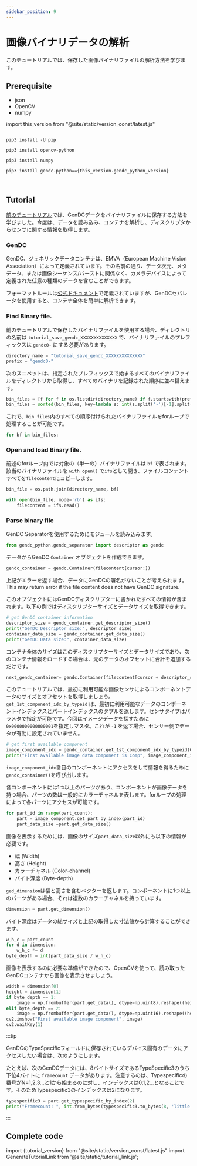 ```yaml
---
sidebar_position: 9
---
```


# 画像バイナリデータの解析

このチュートリアルでは、保存した画像バイナリファイルの解析方法を学びます。

## Prerequisite

* json
* OpenCV
* numpy

import this_version from "@site/static/version_const/latest.js"

<pre>
<code class="language-bash">
pip3 install -U pip<br />
pip3 install opencv-python<br />
pip3 install numpy<br />
pip3 install gendc-python=={this_version.gendc_python_version}<br />
</code>
</pre>

## Tutorial

[前のチュートリアル](save-gendc)では、GenDCデータをバイナリファイルに保存する方法を学びました。今度は、データを読み込み、コンテナを解析し、ディスクリプタからセンサに関する情報を取得します。

### GenDC

GenDC、ジェネリックデータコンテナは、EMVA（European Machine Vision Association）によって定義されています。その名前の通り、データ次元、メタデータ、または画像シーケンス/バーストに関係なく、カメラデバイスによって定義された任意の種類のデータを含むことができます。

フォーマットルールは[公式ドキュメント](https://www.emva.org/wp-content/uploads/GenICam_GenDC_v1_1.pdf)で定義されていますが、GenDCセパレータを使用すると、コンテナ全体を簡単に解析できます。

### Find Binary file.   

前のチュートリアルで保存したバイナリファイルを使用する場合、ディレクトリの名前は `tutorial_save_gendc_XXXXXXXXXXXXXX` で、バイナリファイルのプレフィックスは `gendc0-` にする必要があります。

```python
directory_name = "tutorial_save_gendc_XXXXXXXXXXXXXX"
prefix = "gendc0-"
```

次のスニペットは、指定されたプレフィックスで始まるすべてのバイナリファイルをディレクトリから取得し、すべてのバイナリを記録された順序に並べ替えます。

```python
bin_files = [f for f in os.listdir(directory_name) if f.startswith(prefix) and f.endswith(".bin")]
bin_files = sorted(bin_files, key=lambda s: int(s.split('-')[-1].split('.')[0]))
```

これで、`bin_files`内のすべての順序付けられたバイナリファイルをforループで処理することが可能です。

```python
for bf in bin_files:
```

### Open and load Binary file.

前述のforループ内では対象の（単一の）バイナリファイルは `bf` で表されます。該当のバイナリファイルを `with open()` で`ifs`として開き、ファイルコンテントすべてを`filecontent`にコピーします。

```python
bin_file = os.path.join(directory_name, bf)

with open(bin_file, mode='rb') as ifs:
    filecontent = ifs.read()
```

### Parse binary file

GenDC Separatorを使用するためにモジュールを読み込みます。

```python
from gendc_python.gendc_separator import descriptor as gendc
```

データからGenDC `Container` オブジェクトを作成できます。
```python
gendc_container = gendc.Container(filecontent[cursor:])
``` 

上記がエラーを返す場合、データにGenDCの署名がないことが考えられます。
This may return error if the file content does not have GenDC signature.

このオブジェクトにはGenDCディスクリプターに書かれたすべての情報が含まれます。以下の例ではディスクリプターサイズとデータサイズを取得できます。

```python
# get GenDC container information
descriptor_size = gendc_container.get_descriptor_size()
print("GenDC Descriptor size:", descriptor_size)
container_data_size = gendc_container.get_data_size()
print("GenDC Data size:", container_data_size)
```

コンテナ全体のサイズはこのディスクリプターサイズとデータサイズであり、次のコンテナ情報をロードする場合は、元のデータのオフセットに合計を追加するだけです。
```python
next_gendc_container= gendc.Container(filecontent[cursor + descriptor_size + container_data_size:])
```

このチュートリアルでは、最初に利用可能な画像センサによるコンポーネントデータのサイズとオフセットを取得しましょう。 `get_1st_component_idx_by_typeid` は、最初に利用可能なデータのコンポーネントインデックスとパートインデックスのタプルを返します。センサタイプはパラメタで指定が可能です。今回はイメージデータを探すために`0x0000000000000001`を指定しマスタ。これが `-1` を返す場合、センサー側でデータが有効に設定されていません。

```python
# get first available component
image_component_idx = gendc_container.get_1st_component_idx_by_typeid(GDC_INTENSITY)
print("First available image data component is Comp", image_component_idx)
```

`image_component_idx`番目のコンポーネントにアクセスをして情報を得るために`gendc_container()`を呼び出します。

各コンポーネントには1つ以上のパーツがあり、コンポーネントが画像データを持つ場合、パーツの数は一般的にカラーチャネルを表します。forループの処理によって各パーツにアクセスが可能です。

```python
for part_id in range(part_count):
    part = image_component.get_part_by_index(part_id)
    part_data_size =part.get_data_size()
```

画像を表示するためには、画像のサイズ`part_data_size`以外にも以下の情報が必要です。
* 幅 (Width)
* 高さ (Height)
* カラーチャネル (Color-channel)
* バイト深度 (Byte-depth)

`ged_dimension`は幅と高さを含むベクターを返します。コンポーネントに1つ以上のパーツがある場合、それは複数のカラーチャネルを持っています。

```python
dimension = part.get_dimension()
```

バイト深度はデータの総サイズと上記の取得した寸法値から計算することができます。
```python
w_h_c = part_count
for d in dimension:
    w_h_c *= d
byte_depth = int(part_data_size / w_h_c)
```

画像を表示するのに必要な準備ができたので、OpenCVを使って、読み取ったGenDCコンテナから画像を表示させましょう。
```python
width = dimension[0]
height = dimension[1]
if byte_depth == 1:
    image = np.frombuffer(part.get_data(), dtype=np.uint8).reshape((height, width))
elif byte_depth == 2:
    image = np.frombuffer(part.get_data(), dtype=np.uint16).reshape((height, width))
cv2.imshow("First available image component", image)
cv2.waitKey(1)
```

:::tip

GenDCのTypeSpecificフィールドに保存されているデバイス固有のデータにアクセスしたい場合は、次のようにします。

たとえば、次のGenDCデータには、8バイトサイズであるTypeSpecific3のうち下位4バイトに `framecount` データがあります。注意するのは、Typespecificの番号がN=1,2,3...と1から始まるのに対し、インデックスは0,1,2...となることです。そのためTypespecific3のインデックスは2になります。

```python
typespecific3 = part.get_typespecific_by_index(2)
print("Framecount: ", int.from_bytes(typespecific3.to_bytes(8, 'little')[0:4], "little"))        
```
:::

## Complete code

import {tutorial_version} from "@site/static/version_const/latest.js"
import GenerateTutorialLink from '@site/static/tutorial_link.js';

<GenerateTutorialLink language="python" tag={tutorial_version} tutorialfile="tutorial5_parse_gendc_data" />
